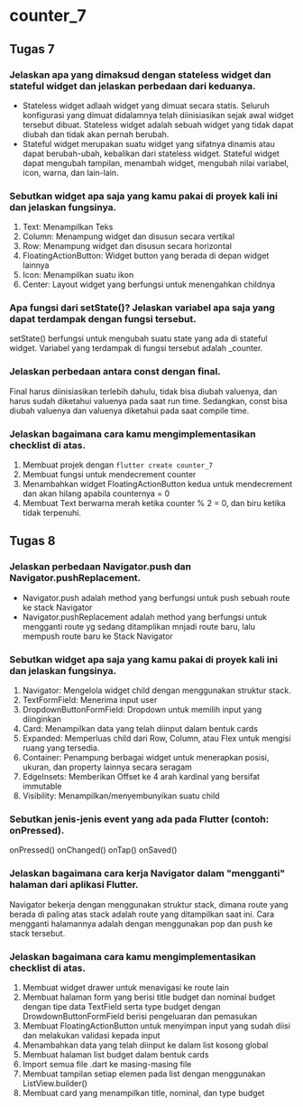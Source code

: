 # counter_7

## Tugas 7

### Jelaskan apa yang dimaksud dengan stateless widget dan stateful widget dan jelaskan perbedaan dari keduanya.
- Stateless widget adlaah widget yang dimuat secara statis. Seluruh konfigurasi yang dimuat didalamnya telah diinisiasikan sejak awal widget tersebut dibuat. Stateless widget adalah sebuah widget yang tidak dapat diubah dan tidak akan pernah berubah.
- Stateful widget merupakan suatu widget yang sifatnya dinamis atau dapat berubah-ubah, kebalikan dari stateless widget. Stateful widget dapat mengubah tampilan, menambah widget, mengubah nilai variabel, icon, warna, dan lain-lain.

### Sebutkan widget apa saja yang kamu pakai di proyek kali ini dan jelaskan fungsinya.
1. Text: Menampilkan Teks
2. Column: Menampung widget dan disusun secara vertikal
3. Row: Menampung widget dan disusun secara horizontal
4. FloatingActionButton: Widget button yang berada di depan widget lainnya
5. Icon: Menampilkan suatu ikon
6. Center: Layout widget yang berfungsi untuk menengahkan childnya

### Apa fungsi dari setState()? Jelaskan variabel apa saja yang dapat terdampak dengan fungsi tersebut.
setState() berfungsi untuk mengubah suatu state yang ada di stateful widget. Variabel yang terdampak di fungsi tersebut adalah _counter.

### Jelaskan perbedaan antara const dengan final.
Final harus diinisiasikan terlebih dahulu, tidak bisa diubah valuenya, dan harus sudah diketahui valuenya pada saat run time. Sedangkan, const bisa diubah valuenya dan valuenya diketahui pada saat compile time.

### Jelaskan bagaimana cara kamu mengimplementasikan checklist di atas.
1. Membuat projek dengan `flutter create counter_7`
2. Membuat fungsi untuk mendecrement counter
3. Menambahkan widget FloatingActionButton kedua untuk mendecrement dan akan hilang apabila counternya = 0
4. Membuat Text berwarna merah ketika counter % 2 = 0, dan biru ketika tidak terpenuhi. 

## Tugas 8

### Jelaskan perbedaan Navigator.push dan Navigator.pushReplacement.
- Navigator.push adalah method yang berfungsi untuk push sebuah route ke stack Navigator
- Navigator.pushReplacement adalah method yang berfungsi untuk mengganti route yg sedang ditamplikan mnjadi route baru, lalu mempush route baru ke Stack Navigator

### Sebutkan widget apa saja yang kamu pakai di proyek kali ini dan jelaskan fungsinya.
1. Navigator: Mengelola widget child dengan menggunakan struktur stack.
2. TextFormField: Menerima input user
3. DropdownButtonFormField: Dropdown untuk memilih input yang diinginkan
4. Card: Menampilkan data yang telah diinput dalam bentuk cards
5. Expanded: Memperluas child dari Row, Column, atau Flex untuk mengisi ruang yang tersedia.
6. Container: Penampung berbagai widget untuk menerapkan posisi, ukuran, dan property lainnya secara seragam
7. EdgeInsets: Memberikan Offset ke 4 arah kardinal yang bersifat immutable
8. Visibility: Menampilkan/menyembunyikan suatu child

### Sebutkan jenis-jenis event yang ada pada Flutter (contoh: onPressed).
onPressed()
onChanged()
onTap()
onSaved()

### Jelaskan bagaimana cara kerja Navigator dalam "mengganti" halaman dari aplikasi Flutter.
Navigator bekerja dengan menggunakan struktur stack, dimana route yang berada di paling atas stack adalah route yang ditampilkan saat ini. Cara mengganti halamannya adalah dengan menggunakan pop dan push ke stack tersebut.

### Jelaskan bagaimana cara kamu mengimplementasikan checklist di atas.
1. Membuat widget drawer untuk menavigasi ke route lain
2. Membuat halaman form yang berisi title budget dan nominal budget dengan tipe data TextField serta type budget dengan DrowdownButtonFormField berisi pengeluaran dan pemasukan
3. Membuat FloatingActionButton untuk menyimpan input yang sudah diisi dan melakukan validasi kepada input
4. Menambahkan data yang telah diinput ke dalam list kosong global
5. Membuat halaman list budget dalam bentuk cards
6. Import semua file .dart ke masing-masing file
7. Membuat tampilan setiap elemen pada list dengan menggunakan ListView.builder()
8. Membuat card yang menampilkan title, nominal, dan type budget
